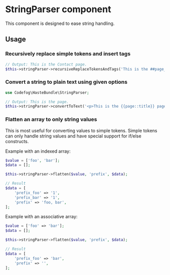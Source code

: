 # StringParser component

This component is designed to ease string handling.


## Usage

### Recursively replace simple tokens and insert tags ###

```php
// Output: This is the Contact page.
$this->stringParser->recursiveReplaceTokensAndTags('This is the ##page_title## page.', ['page_title' => 'Contact']);
```

### Convert a string to plain text using given options ###

```php
use Codefog\HasteBundle\StringParser;

// Output: This is the page.
$this->stringParser->convertToText('<p>This is the {{page::title}} page.</p>', StringParser::NO_TAGS & StringParser::NO_INSERTTAGS);
```

### Flatten an array to only string values ###

This is most useful for converting values to simple tokens. Simple tokens can only handle string values and have special
support for if/else constructs.

Example with an indexed array:

```php
$value = ['foo', 'bar'];
$data = [];

$this->stringParser->flatten($value, 'prefix', $data);

// Result
$data = [
    'prefix_foo' => '1',
    'prefix_bar' => '1',
    'prefix' => 'foo, bar',
];
```

Example with an associative array:

```php
$value = ['foo' => 'bar'];
$data = [];

$this->stringParser->flatten($value, 'prefix', $data);

// Result
$data = [
    'prefix_foo' => 'bar',
    'prefix' => '',
];
```
